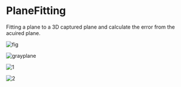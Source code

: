 # PlaneFitting
Fitting a plane to a 3D captured plane and calculate the error from the acuired plane.

![fig](https://user-images.githubusercontent.com/18269686/62613920-f21f0f00-b8f9-11e9-8950-2514b8e79694.jpg)

![grayplane](https://user-images.githubusercontent.com/18269686/85868717-588f7300-b7d3-11ea-8ddf-e1502b800296.jpg)

![1](https://user-images.githubusercontent.com/18269686/62613975-11b63780-b8fa-11e9-8cf4-4159e2cb777f.jpg)

![2](https://user-images.githubusercontent.com/18269686/62613971-0fec7400-b8fa-11e9-86b5-73a06f45d767.jpg)
